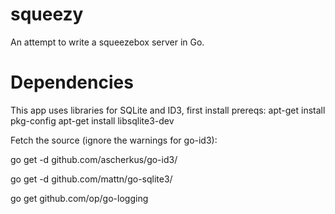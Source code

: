 squeezy
=======

An attempt to write a squeezebox server in Go.


Dependencies
============

This app uses libraries for SQLite and ID3, first install prereqs:
 apt-get install pkg-config
 apt-get install libsqlite3-dev

Fetch the source (ignore the warnings for go-id3):

  go get -d github.com/ascherkus/go-id3/

  go get -d github.com/mattn/go-sqlite3/

  go get github.com/op/go-logging

